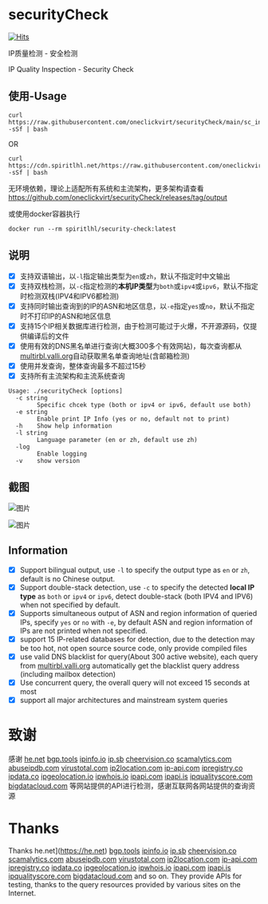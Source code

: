 # securityCheck

[![Hits](https://hits.spiritlhl.net/securityCheck.svg?action=hit&title=Hits&title_bg=%23555555&count_bg=%230eecf8&edge_flat=false)](https://hits.spiritlhl.net)

IP质量检测 - 安全检测

IP Quality Inspection - Security Check

## 使用-Usage

```
curl https://raw.githubusercontent.com/oneclickvirt/securityCheck/main/sc_install.sh -sSf | bash
```

OR

```
curl https://cdn.spiritlhl.net/https://raw.githubusercontent.com/oneclickvirt/securityCheck/main/sc_install.sh -sSf | bash
```

无环境依赖，理论上适配所有系统和主流架构，更多架构请查看 https://github.com/oneclickvirt/securityCheck/releases/tag/output

或使用docker容器执行

```
docker run --rm spiritlhl/security-check:latest
```

## 说明

- [x] 支持双语输出，以```-l```指定输出类型为```en```或```zh```，默认不指定时中文输出
- [x] 支持双栈检测，以```-c```指定检测的**本机IP类型**为```both```或```ipv4```或```ipv6```，默认不指定时检测双栈(IPV4和IPV6都检测)
- [x] 支持同时输出查询到的IP的ASN和地区信息，以```-e```指定```yes```或```no```，默认不指定时不打印IP的ASN和地区信息 
- [x] 支持15个IP相关数据库进行检测，由于检测可能过于火爆，不开源源码，仅提供编译后的文件
- [x] 使用有效的DNS黑名单进行查询(大概300多个有效网站)，每次查询都从[multirbl.valli.org](https://multirbl.valli.org/list/)自动获取黑名单查询地址(含邮箱检测)
- [x] 使用并发查询，整体查询最多不超过15秒
- [x] 支持所有主流架构和主流系统查询

```
Usage: ./securityCheck [options]
  -c string
        Specific chcek type (both or ipv4 or ipv6, default use both)
  -e string
        Enable print IP Info (yes or no, default not to print)
  -h    Show help information
  -l string
        Language parameter (en or zh, default use zh)
  -log
        Enable logging
  -v    show version
```

## 截图

![图片](https://github.com/oneclickvirt/securityCheck/assets/103393591/cd5d215b-2b67-486f-865f-c3e0d526aa34)

![图片](https://github.com/oneclickvirt/securityCheck/assets/103393591/ddf338f2-b82c-41be-b159-0b930b0f2797)

## Information

- [x] Support bilingual output, use ```-l``` to specify the output type as ```en``` or ```zh```, default is no Chinese output.
- [x] Support double-stack detection, use ```-c``` to specify the detected **local IP type** as ```both``` or ```ipv4``` or ```ipv6```, detect double-stack (both IPV4 and IPV6) when not specified by default.
- [x] Supports simultaneous output of ASN and region information of queried IPs, specify ```yes``` or ```no``` with ```-e```, by default ASN and region information of IPs are not printed when not specified. 
- [x] support 15 IP-related databases for detection, due to the detection may be too hot, not open source source code, only provide compiled files
- [x] use valid DNS blacklist for query(About 300 active website), each query from [multirbl.valli.org](https://multirbl.valli.org/list/) automatically get the blacklist query address (including mailbox detection)
- [x] Use concurrent query, the overall query will not exceed 15 seconds at most
- [x] support all major architectures and mainstream system queries

# 致谢

感谢 [he.net](https://he.net) [bgp.tools](https://bgp.tools) [ipinfo.io](https://ipinfo.io) [ip.sb](https://ip.sb) [cheervision.co](https://cheervision.co) [scamalytics.com](https://scamalytics.com) [abuseipdb.com](https://www.abuseipdb.com/) [virustotal.com](https://www.virustotal.com/) [ip2location.com](https://ip2location.com/) [ip-api.com](https://ip-api.com) [ipregistry.co](https://ipregistry.co/) [ipdata.co](https://ipdata.co/) [ipgeolocation.io](https://ipgeolocation.io) [ipwhois.io](https://ipwhois.io) [ipapi.com](https://ipapi.com/) [ipapi.is](https://ipapi.is/) [ipqualityscore.com](https://www.ipqualityscore.com/) [bigdatacloud.com](https://www.bigdatacloud.com/) 等网站提供的API进行检测，感谢互联网各网站提供的查询资源

# Thanks

Thanks he.net](https://he.net) [bgp.tools](https://bgp.tools) [ipinfo.io](https://ipinfo.io) [ip.sb](https://ip.sb) [cheervision.co](https://cheervision.co) [scamalytics.com](https://scamalytics.com) [abuseipdb.com](https://www.abuseipdb.com/) [virustotal.com](https://www.virustotal.com/) [ip2location.com](https://ip2location.com/) [ip-api.com](https://ip-api.com) [ipregistry.co](https://ipregistry.co/) [ipdata.co](https://ipdata.co/) [ipgeolocation.io](https://ipgeolocation.io) [ipwhois.io](https://ipwhois.io) [ipapi.com](https://ipapi.com/) [ipapi.is](https://ipapi.is/) [ipqualityscore.com](https://www.ipqualityscore.com/) [bigdatacloud.com](https://www.bigdatacloud.com/) and so on. They provide APIs for testing, thanks to the query resources provided by various sites on the Internet.
